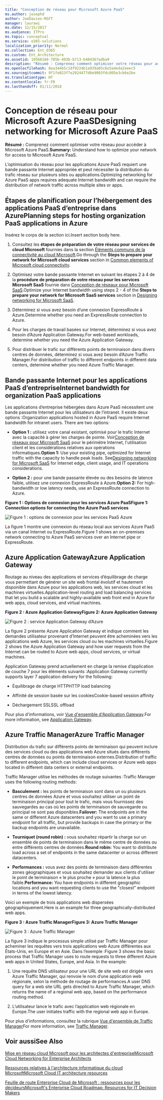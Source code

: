 ```yaml
---
title: "Conception de réseau pour Microsoft Azure PaaS"
ms.author: josephd
author: JoeDavies-MSFT
manager: laurawi
ms.date: 12/15/2017
ms.audience: ITPro
ms.topic: conceptual
ms.service: o365-solutions
localization_priority: Normal
ms.collection: Ent_O365
ms.custom: Ent_Architecture
ms.assetid: 19568184-705b-493b-b713-b484367adba9
description: "Résumé : Comprenez comment optimiser votre réseau pour accéder à Microsoft Azure PaaS."
ms.openlocfilehash: 8ea344b5c18f9224b1a939a05c6e5a4eda2eeec5
ms.sourcegitcommit: 9f1fe023f7e2924477d6e9003fdc805e3cb6e2be
ms.translationtype: HT
ms.contentlocale: fr-FR
ms.lasthandoff: 01/11/2018
---
```

# <a name="designing-networking-for-microsoft-azure-paas"></a><span data-ttu-id="c3079-103">Conception de réseau pour Microsoft Azure PaaS</span><span class="sxs-lookup"><span data-stu-id="c3079-103">Designing networking for Microsoft Azure PaaS</span></span>

 <span data-ttu-id="c3079-104">**Résumé :** Comprenez comment optimiser votre réseau pour accéder à Microsoft Azure PaaS.</span><span class="sxs-lookup"><span data-stu-id="c3079-104">**Summary:** Understand how to optimize your network for access to Microsoft Azure PaaS.</span></span>
  
<span data-ttu-id="c3079-105">L’optimisation du réseau pour les applications Azure PaaS requiert une bande passante Internet appropriée et peut nécessiter la distribution du trafic réseau sur plusieurs sites ou applications.</span><span class="sxs-lookup"><span data-stu-id="c3079-105">Optimizing networking for Azure PaaS apps requires adequate Internet bandwidth and can require the distribution of network traffic across multiple sites or apps.</span></span>
  
## <a name="planning-steps-for-hosting-organization-paas-applications-in-azure"></a><span data-ttu-id="c3079-106">Étapes de planification pour l’hébergement des applications PaaS d’entreprise dans Azure</span><span class="sxs-lookup"><span data-stu-id="c3079-106">Planning steps for hosting organization PaaS applications in Azure</span></span>

<span data-ttu-id="c3079-107">Insérez le corps de la section ici.</span><span class="sxs-lookup"><span data-stu-id="c3079-107">Insert section body here.</span></span>
  
1. <span data-ttu-id="c3079-108">Consultez les **étapes de préparation de votre réseau pour services de cloud Microsoft** fournies dans la section [Éléments communs de la connectivité au cloud Microsoft](common-elements-of-microsoft-cloud-connectivity.md).</span><span class="sxs-lookup"><span data-stu-id="c3079-108">Go through the **Steps to prepare your network for Microsoft cloud services** section in [Common elements of Microsoft cloud connectivity](common-elements-of-microsoft-cloud-connectivity.md).</span></span>
    
2. <span data-ttu-id="c3079-109">Optimisez votre bande passante Internet en suivant les étapes 2 à 4 de la **procédure de préparation de votre réseau pour les services Microsoft SaaS** fournie dans [Conception de réseaux pour Microsoft SaaS](designing-networking-for-microsoft-saas.md).</span><span class="sxs-lookup"><span data-stu-id="c3079-109">Optimize your Internet bandwidth using steps 2 - 4 of the **Steps to prepare your network for Microsoft SaaS services** section in [Designing networking for Microsoft SaaS](designing-networking-for-microsoft-saas.md).</span></span>
    
3. <span data-ttu-id="c3079-110">Déterminez si vous avez besoin d’une connexion ExpressRoute à Azure.</span><span class="sxs-lookup"><span data-stu-id="c3079-110">Determine whether you need an ExpressRoute connection to Azure.</span></span>
    
4. <span data-ttu-id="c3079-111">Pour les charges de travail basées sur Internet, déterminez si vous avez besoin d’Azure Application Gateway.</span><span class="sxs-lookup"><span data-stu-id="c3079-111">For web-based workloads, determine whether you need the Azure Application Gateway.</span></span>
    
5. <span data-ttu-id="c3079-112">Pour distribuer le trafic sur différents points de terminaison dans divers centres de données, déterminez si vous avez besoin d’Azure Traffic Manager.</span><span class="sxs-lookup"><span data-stu-id="c3079-112">For distribution of traffic to different endpoints in different data centers, determine whether you need Azure Traffic Manager.</span></span>
    
## <a name="internet-bandwidth-for-organization-paas-applications"></a><span data-ttu-id="c3079-113">Bande passante Internet pour les applications PaaS d’entreprise</span><span class="sxs-lookup"><span data-stu-id="c3079-113">Internet bandwidth for organization PaaS applications</span></span>

<span data-ttu-id="c3079-p101">Les applications d’entreprise hébergées dans Azure PaaS nécessitent une bande passante Internet pour les utilisateurs de l’intranet. Il existe deux options :</span><span class="sxs-lookup"><span data-stu-id="c3079-p101">Organization applications hosted in Azure PaaS require Internet bandwidth for intranet users. There are two options:</span></span>
  
- <span data-ttu-id="c3079-p102">**Option 1 :** utilisez votre canal existant, optimisé pour le trafic Internet avec la capacité à gérer les charges de pointe. Voir[Conception de réseaux pour Microsoft SaaS](designing-networking-for-microsoft-saas.md) pour le périmètre Internet, l'utilisation client et les considérations relatives aux opérations informatiques.</span><span class="sxs-lookup"><span data-stu-id="c3079-p102">**Option 1:** Use your existing pipe, optimized for Internet traffic with the capacity to handle peak loads. See[Designing networking for Microsoft SaaS](designing-networking-for-microsoft-saas.md) for Internet edge, client usage, and IT operations considerations.</span></span>
    
- <span data-ttu-id="c3079-118">**Option 2 :** pour une bande passante élevée ou des besoins de latence faible, utilisez une connexion ExpressRoute à Azure.</span><span class="sxs-lookup"><span data-stu-id="c3079-118">**Option 2:** For high-bandwidth or low latency needs, use an ExpressRoute connection to Azure.</span></span>
    
<span data-ttu-id="c3079-119">**Figure 1 : Options de connexion pour les services Azure PaaS**</span><span class="sxs-lookup"><span data-stu-id="c3079-119">**Figure 1: Connection options for connecting the Azure PaaS services**</span></span>

![Figure 1 : options de connexion pour les services PaaS Azure](images/Network_Poster/PaaS1.png)
  
<span data-ttu-id="c3079-121">La figure 1 montre une connexion du réseau local aux services Azure PaaS via un canal Internet ou ExpressRoute.</span><span class="sxs-lookup"><span data-stu-id="c3079-121">Figure 1 shows an on-premises network connecting to Azure PaaS services over an Internet pipe or ExpressRoute.</span></span>
  
## <a name="azure-application-gateway"></a><span data-ttu-id="c3079-122">Azure Application Gateway</span><span class="sxs-lookup"><span data-stu-id="c3079-122">Azure Application Gateway</span></span>

<span data-ttu-id="c3079-123">Routage au niveau des applications et services d’équilibrage de charge vous permettant de générer un site web frontal évolutif et hautement disponible dans Azure pour les applications web, les services cloud et les machines virtuelles.</span><span class="sxs-lookup"><span data-stu-id="c3079-123">Application-level routing and load balancing services that let you build a scalable and highly-available web front end in Azure for web apps, cloud services, and virtual machines.</span></span> 
  
<span data-ttu-id="c3079-124">**Figure 2 : Azure Application Gateway**</span><span class="sxs-lookup"><span data-stu-id="c3079-124">**Figure 2: Azure Application Gateway**</span></span>

![Figure 2 : service Application Gateway d’Azure](images/Network_Poster/PaaS2.png)
  
<span data-ttu-id="c3079-126">La figure 2 présente Azure Application Gateway et indique comment les demandes utilisateur provenant d’Internet peuvent être acheminées vers les applications web Azure, les services cloud ou les machines virtuelles.</span><span class="sxs-lookup"><span data-stu-id="c3079-126">Figure 2 shows the Azure Application Gateway and how user requests from the Internet can be routed to Azure web apps, cloud services, or virtual machines.</span></span>
  
<span data-ttu-id="c3079-127">Application Gateway prend actuellement en charge la remise d’application de couche 7 pour les éléments suivants :</span><span class="sxs-lookup"><span data-stu-id="c3079-127">Application Gateway currently supports layer 7 application delivery for the following:</span></span>
  
- <span data-ttu-id="c3079-128">Équilibrage de charge HTTP</span><span class="sxs-lookup"><span data-stu-id="c3079-128">HTTP load balancing</span></span>
    
- <span data-ttu-id="c3079-129">Affinité de session basée sur les cookies</span><span class="sxs-lookup"><span data-stu-id="c3079-129">Cookie-based session affinity</span></span>
    
- <span data-ttu-id="c3079-130">Déchargement SSL</span><span class="sxs-lookup"><span data-stu-id="c3079-130">SSL offload</span></span>
    
<span data-ttu-id="c3079-131">Pour plus d'informations, voir [Vue d'ensemble d'Application Gateway]((https://docs.microsoft.com/azure/application-gateway/application-gateway-introduction)).</span><span class="sxs-lookup"><span data-stu-id="c3079-131">For more information, see [Application Gateway]((https://docs.microsoft.com/azure/application-gateway/application-gateway-introduction)).</span></span>
  
## <a name="azure-traffic-manager"></a><span data-ttu-id="c3079-132">Azure Traffic Manager</span><span class="sxs-lookup"><span data-stu-id="c3079-132">Azure Traffic Manager</span></span>

<span data-ttu-id="c3079-133">Distribution du trafic sur différents points de terminaison qui peuvent inclure des services cloud ou des applications web Azure situés dans différents centres de données ou points de terminaison externes.</span><span class="sxs-lookup"><span data-stu-id="c3079-133">Distribution of traffic to different endpoints, which can include cloud services or Azure web apps located in different data centers or external endpoints.</span></span>
  
<span data-ttu-id="c3079-134">Traffic Manager utilise les méthodes de routage suivantes :</span><span class="sxs-lookup"><span data-stu-id="c3079-134">Traffic Manager uses the following routing methods:</span></span>
  
- <span data-ttu-id="c3079-135">**Basculement :** les points de terminaison sont dans un ou plusieurs centres de données Azure et vous souhaitez utiliser un point de terminaison principal pour tout le trafic, mais vous fournissez des sauvegardes au cas où les points de terminaison de sauvegarde ou principal ne sont pas disponibles.</span><span class="sxs-lookup"><span data-stu-id="c3079-135">**Failover:** The endpoints are in the same or different Azure datacenters and you want to use a primary endpoint for all traffic, but provide backups in case the primary or the backup endpoints are unavailable.</span></span>
    
- <span data-ttu-id="c3079-136">**Tourniquet (round robin) :** vous souhaitez répartir la charge sur un ensemble de points de terminaison dans le même centre de données ou entre différents centres de données.</span><span class="sxs-lookup"><span data-stu-id="c3079-136">**Round robin:** You want to distribute load across a set of endpoints in the same datacenter or across different datacenters.</span></span>
    
- <span data-ttu-id="c3079-137">**Performances :** vous avez des points de terminaison dans différentes zones géographiques et vous souhaitez demander aux clients d'utiliser le point de terminaison « le plus proche » pour la latence la plus faible.</span><span class="sxs-lookup"><span data-stu-id="c3079-137">**Performance:** You have endpoints in different geographic locations and you want requesting clients to use the "closest" endpoint in terms of the lowest latency.</span></span>
    
<span data-ttu-id="c3079-138">Voici un exemple de trois applications web dispersées géographiquement.</span><span class="sxs-lookup"><span data-stu-id="c3079-138">Here is an example for three geographically-distributed web apps.</span></span>
  
<span data-ttu-id="c3079-139">**Figure 3 : Azure Traffic Manager**</span><span class="sxs-lookup"><span data-stu-id="c3079-139">**Figure 3: Azure Traffic Manager**</span></span>

![Figure 3 : Azure Traffic Manager](images/Network_Poster/PaaS3.png)
  
<span data-ttu-id="c3079-p103">La figure 3 indique le processus simple utilisé par Traffic Manager pour acheminer les requêtes vers trois applications web Azure différentes aux États-Unis, en Europe et en Asie. Dans l’exemple :</span><span class="sxs-lookup"><span data-stu-id="c3079-p103">Figure 3 shows the basic process that Traffic Manager uses to route requests to three different Azure web apps in United States, Europe, and Asia. In the example:</span></span>
  
1. <span data-ttu-id="c3079-143">Une requête DNS utilisateur pour une URL de site web est dirigée vers Azure Traffic Manager, qui renvoie le nom d’une application web régionale, selon la méthode de routage de performances.</span><span class="sxs-lookup"><span data-stu-id="c3079-143">A user DNS query for a web site URL gets directed to Azure Traffic Manager, which returns the name of a regional web app, based on the performance routing method.</span></span>
    
2. <span data-ttu-id="c3079-144">L’utilisateur lance le trafic avec l’application web régionale en Europe.</span><span class="sxs-lookup"><span data-stu-id="c3079-144">The user initiates traffic with the regional web app in Europe.</span></span>
    
<span data-ttu-id="c3079-145">Pour plus d'informations, consultez la rubrique [Vue d'ensemble de Traffic Manager]((https://docs.microsoft.com/azure/traffic-manager/traffic-manager-overview))</span><span class="sxs-lookup"><span data-stu-id="c3079-145">For more information, see [Traffic Manager]((https://docs.microsoft.com/azure/traffic-manager/traffic-manager-overview)).</span></span>
  
## <a name="see-also"></a><span data-ttu-id="c3079-146">Voir aussi</span><span class="sxs-lookup"><span data-stu-id="c3079-146">See Also</span></span>

[<span data-ttu-id="c3079-147">Mise en réseau cloud Microsoft pour les architectes d'entreprise</span><span class="sxs-lookup"><span data-stu-id="c3079-147">Microsoft Cloud Networking for Enterprise Architects</span></span>](microsoft-cloud-networking-for-enterprise-architects.md)
  
[<span data-ttu-id="c3079-148">Ressources relatives à l'architecture informatique du cloud Microsoft</span><span class="sxs-lookup"><span data-stu-id="c3079-148">Microsoft Cloud IT architecture resources</span></span>](microsoft-cloud-it-architecture-resources.md)

<span data-ttu-id="c3079-149">[Feuille de route Enterprise Cloud de Microsoft : ressources pour les décideurs]((https://sway.com/FJ2xsyWtkJc2taRD))</span><span class="sxs-lookup"><span data-stu-id="c3079-149">[Microsoft's Enterprise Cloud Roadmap: Resources for IT Decision Makers]((https://sway.com/FJ2xsyWtkJc2taRD))</span></span>



